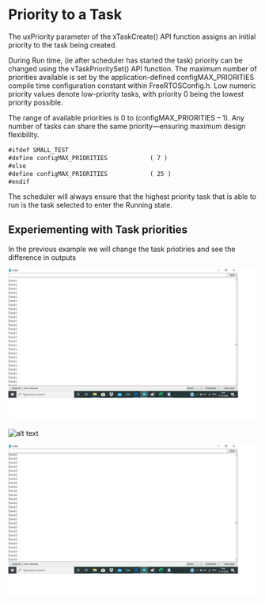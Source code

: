 # Priority to a Task
The uxPriority parameter of the xTaskCreate() API function assigns an initial priority to the task being created.  

During Run time, (ie after scheduler has started the task) priority can be changed using the vTaskPrioritySet() API function. 
The maximum number of priorities available is set by the application-defined configMAX_PRIORITIES compile time 
configuration constant within FreeRTOSConfig.h.  Low numeric priority values denote low-priority tasks,
with priority 0 being the lowest priority possible. 

The range of available priorities is 0 to (configMAX_PRIORITIES – 1).  Any number of tasks can share the same 
priority—ensuring maximum design flexibility. 

```
#ifdef SMALL_TEST
#define configMAX_PRIORITIES			( 7 )
#else
#define configMAX_PRIORITIES			( 25 )
#endif

```
The scheduler will always ensure that the highest priority task that is able to run is the task selected to enter the Running state. 

## Experiementing with Task priorities

In the previous example we will change the task priotiries and see the difference in outputs

![alt text]( https://github.com/girishsukukumar/FreeRTOSexamples/blob/master/TaskManagement/priority/output.jpg
  "Logo Title Text 1")
  
  ![alt text]( https://github.com/girishsukukumar/FreeRTOSexamples/blob/master/TaskManagement/priority/output1.jpg
  "Logo Title Text 1")
  
  ![alt text]( https://github.com/girishsukukumar/FreeRTOSexamples/blob/master/TaskManagement/priority/output2.jpg
  "Logo Title Text 1")


